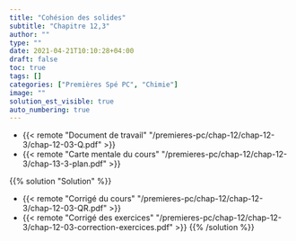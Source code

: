 ```yaml
---
title: "Cohésion des solides"
subtitle: "Chapitre 12,3"
author: ""
type: ""
date: 2021-04-21T10:10:28+04:00
draft: false
toc: true
tags: []
categories: ["Premières Spé PC", "Chimie"]
image: ""
solution_est_visible: true
auto_numbering: true
---
```


- {{< remote "Document de travail" "/premieres-pc/chap-12/chap-12-3/chap-12-03-Q.pdf" >}}
- {{< remote "Carte mentale du cours" "/premieres-pc/chap-12/chap-12-3/chap-13-3-plan.pdf" >}}

{{% solution "Solution" %}}
- {{< remote "Corrigé du cours" "/premieres-pc/chap-12/chap-12-3/chap-12-03-QR.pdf" >}}
- {{< remote "Corrigé des exercices" "/premieres-pc/chap-12/chap-12-3/chap-12-03-correction-exercices.pdf" >}}
{{% /solution %}}

